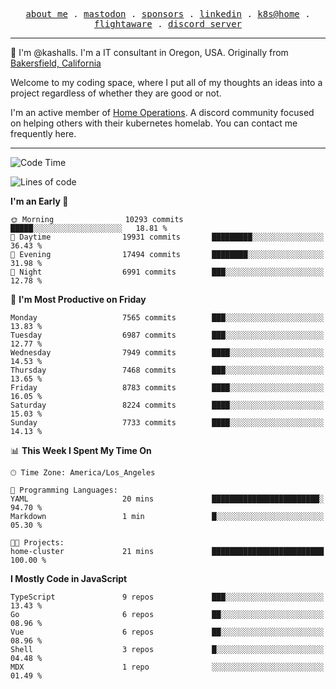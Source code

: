<p align="center">
  <samp>
    <a href="https://jordanjones.org/">about me</a> .
    <a rel="me" href="https://mastodon.social/@kashall">mastodon</a> .
    <a href="https://github.com/sponsors/kashalls">sponsors</a> .
    <a href="https://linkedin.com/in/jordpjones">linkedin</a> .
    <a href="https://github.com/kashalls/home-cluster">k8s@home</a> .
    <a href="https://flightaware.com/adsb/stats/user/kashalls">flightaware</a> .
    <a href="https://discord.gg/V2WrCfqba9">discord server</a>
  </samp>
</p>

----------------------------------------------------------------

:wave: I'm @kashalls. I'm a IT consultant in Oregon, USA. Originally from [Bakersfield, California](https://maps.app.goo.gl/QQMtywTWghpXB6Tu6)

Welcome to my coding space, where I put all of my thoughts an ideas into a project regardless of whether they are good or not.

I'm an active member of [Home Operations](https://discord.gg/home-operations). A discord community focused on helping others with their kubernetes homelab. You can contact me frequently here.

----------------------------------------------------------------
<!--START_SECTION:waka-->
![Code Time](http://img.shields.io/badge/Code%20Time-2%2C172%20hrs%2057%20mins-blue)

![Lines of code](https://img.shields.io/badge/From%20Hello%20World%20I%27ve%20Written-9.6%20million%20lines%20of%20code-blue)

**I'm an Early 🐤** 

```text
🌞 Morning                10293 commits       █████░░░░░░░░░░░░░░░░░░░░   18.81 % 
🌆 Daytime                19931 commits       █████████░░░░░░░░░░░░░░░░   36.43 % 
🌃 Evening                17494 commits       ████████░░░░░░░░░░░░░░░░░   31.98 % 
🌙 Night                  6991 commits        ███░░░░░░░░░░░░░░░░░░░░░░   12.78 % 
```
📅 **I'm Most Productive on Friday** 

```text
Monday                   7565 commits        ███░░░░░░░░░░░░░░░░░░░░░░   13.83 % 
Tuesday                  6987 commits        ███░░░░░░░░░░░░░░░░░░░░░░   12.77 % 
Wednesday                7949 commits        ████░░░░░░░░░░░░░░░░░░░░░   14.53 % 
Thursday                 7468 commits        ███░░░░░░░░░░░░░░░░░░░░░░   13.65 % 
Friday                   8783 commits        ████░░░░░░░░░░░░░░░░░░░░░   16.05 % 
Saturday                 8224 commits        ████░░░░░░░░░░░░░░░░░░░░░   15.03 % 
Sunday                   7733 commits        ████░░░░░░░░░░░░░░░░░░░░░   14.13 % 
```


📊 **This Week I Spent My Time On** 

```text
🕑︎ Time Zone: America/Los_Angeles

💬 Programming Languages: 
YAML                     20 mins             ████████████████████████░   94.70 % 
Markdown                 1 min               █░░░░░░░░░░░░░░░░░░░░░░░░   05.30 % 

🐱‍💻 Projects: 
home-cluster             21 mins             █████████████████████████   100.00 % 
```

**I Mostly Code in JavaScript** 

```text
TypeScript               9 repos             ███░░░░░░░░░░░░░░░░░░░░░░   13.43 % 
Go                       6 repos             ██░░░░░░░░░░░░░░░░░░░░░░░   08.96 % 
Vue                      6 repos             ██░░░░░░░░░░░░░░░░░░░░░░░   08.96 % 
Shell                    3 repos             █░░░░░░░░░░░░░░░░░░░░░░░░   04.48 % 
MDX                      1 repo              ░░░░░░░░░░░░░░░░░░░░░░░░░   01.49 % 
```




<!--END_SECTION:waka-->
